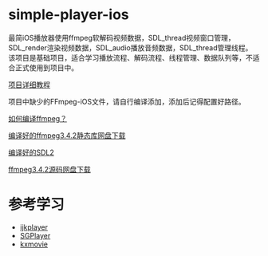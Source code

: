 # simple-player-ios

最简iOS播放器使用ffmpeg软解码视频数据，SDL_thread视频窗口管理，SDL_render渲染视频数据，SDL_audio播放音频数据，SDL_thread管理线程。
该项目是基础项目，适合学习播放流程、解码流程、线程管理、数据队列等，不适合正式使用到项目中。

[项目详细教程](https://www.jianshu.com/p/032b51a990dc)

项目中缺少的FFmpeg-iOS文件，请自行编译添加，添加后记得配置好路径。

[如何编译ffmpeg？](https://www.jianshu.com/p/4b832101f12b)

[编译好的ffmpeg3.4.2静态库网盘下载](https://pan.baidu.com/s/1trrry0P4K13eXPac7lq0XQ)

[编译好的SDL2](https://gitee.com/PJStation/SDL2)

[ffmpeg3.4.2源码网盘下载](https://pan.baidu.com/s/102HdfRKqessW1a_FNgsuBg)

# 参考学习

- [ijkplayer](https://github.com/Bilibili/ijkplayer)
- [SGPlayer](https://github.com/libobjc/SGPlayer)
- [kxmovie](https://github.com/kolyvan/kxmovie)




